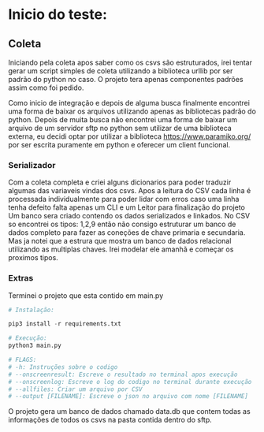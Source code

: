 # Inicio do teste:


## Coleta

Iniciando pela coleta apos saber como os csvs são estruturados, irei tentar gerar um script simples de coleta utilizando a biblioteca urllib por ser padrão do python no caso.
O projeto tera apenas componentes padrões assim como foi pedido.

Como inicio de integração e depois de alguma busca finalmente encontrei uma forma de baixar os arquivos utilizando apenas as bibliotecas padrão do python.
Depois de muita busca não encontrei uma forma de baixar um arquivo de um servidor sftp no python sem utilizar de uma biblioteca externa, eu decidi optar por utilizar a biblioteca https://www.paramiko.org/ por ser escrita puramente em python e oferecer um client funcional.

### Serializador


Com a coleta completa e criei alguns dicionarios para poder traduzir algumas das variaveis vindas dos csvs. 
Apos a leitura do CSV cada linha é processada individualmente para poder lidar com erros caso uma linha tenha defeito falta apenas um CLI e um Leitor para finalização do projeto
Um banco sera criado contendo os dados serializados e linkados. No CSV so encontrei os tipos:
1,2,9 então não consigo estruturar um banco de dados completo para fazer as coneções de chave primaria e secundaria. Mas ja notei que a estrura que mostra um banco de dados relacional utilizando as multiplas chaves.
Irei modelar ele amanhã e começar os proximos tipos.

### Extras

Terminei o projeto que esta contido em main.py
````python
# Instalação:

pip3 install -r requirements.txt

# Execução:
python3 main.py

# FLAGS: 
# -h: Instruções sobre o codigo
# --onscreenresult: Escreve o resultado no terminal apos execução
# --onscreenlog: Escreve o log do codigo no terminal durante execução
# --allfiles: Criar um arquivo por CSV
# --output [FILENAME]: Escreve o json no arquivo com nome [FILENAME]
````
O projeto gera um banco de dados chamado data.db que contem todas as informações de todos os csvs na pasta contida dentro do sftp.